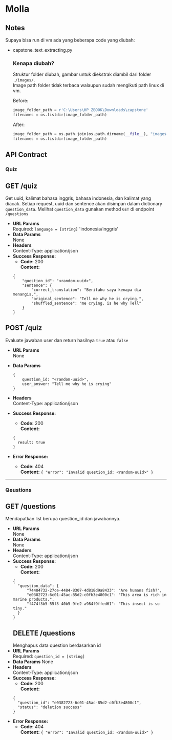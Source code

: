 # Molla

## **Notes**

Supaya bisa run di vm ada yang beberapa code yang diubah:

- capstone_text_extracting.py

  ### **Kenapa diubah?**
  Struktur folder diubah, gambar untuk diekstrak diambil dari folder ```./images/```.     
  Image path folder tidak terbaca walaupun sudah mengikuti path linux di vm.
   
  Before:
  ```python
  image_folder_path = r'C:\Users\HP ZBOOK\Downloads\capstone'
  filenames = os.listdir(image_folder_path)
  ```
  After:
  ```py
  image_folder_path = os.path.join(os.path.dirname(__file__), "images")
  filenames = os.listdir(image_folder_path)
  ```
## **API Contract**
### **Quiz**


**GET /quiz**
---
  Get uuid, kalimat bahasa inggris, bahasa indonesia, dan kalimat yang diacak. Setiap request, uuid dan sentence akan disimpan dalam dictionary ```question_data```. 
  Melihat ```question_data``` gunakan method ```GET``` di endpoint ```/questions```
* **URL Params**  
  Required: ```language = [string]``` 'indonesia/inggris'
* **Data Params**  
  None
* **Headers**  
  Content-Type: application/json  
* **Success Response:**  
  * **Code:** 200  
  **Content:**  
  ```
  {
      "question_id": "<random-uuid>",
      "sentence": {
          "correct_translation": "Beritahu saya kenapa dia menangis.",
          "original_sentence": "Tell me why he is crying.",
          "shuffled_sentence": "me crying. is he why Tell"
      }
  }
  ```

**POST /quiz**
----
  Evaluate jawaban user dan return hasilnya ``` true ``` atau ```false```
* **URL Params**  
  None
* **Data Params**  
  ```
  {
      question_id: "<random-uuid>",
      user_answer: "Tell me why he is crying"
  }
  ```
* **Headers**  
  Content-Type: application/json  
* **Success Response:**  
  * **Code:** 200  
    **Content:**  
  ```
  {
    result: true
  }
  ```

* **Error Response:**


  * **Code:** 404  
  **Content:** `{ "error": "Invalid question_id: <random-uuid>" }`
---
### **Qeustions**

**GET /questions**
---
  Mendapatkan list berupa question_id dan jawabannya.
* **URL Params**  
  None
* **Data Params**  
  None
* **Headers**  
  Content-Type: application/json  
* **Success Response:**  
  * **Code:** 200  
  **Content:**  
  ```
  {
    "question_data": {
        "74484732-27ce-4484-8307-4d818d9a8433": "Are humans fish?",
        "e0382723-6c01-45ac-85d2-c0fb3e4800c1": "This area is rich in marine products.",
        "f474f3b5-55f3-40b5-9fe2-a984f9ffed61": "This insect is so tiny."
    }
  }
  ```
  **DELETE /questions**
  ---
  Menghapus data question berdasarkan id
* **URL Params**  
  Required: ```question_id = [string]``` 
* **Data Params**
  None
* **Headers**  
  Content-Type: application/json  
* **Success Response:**  
  * **Code:** 200  
    **Content:**  
  ```
  {
    "question_id": "e0382723-6c01-45ac-85d2-c0fb3e4800c1",
    "status": "deletion success"
  }
  ```
* **Error Response:**
  * **Code:** 404  
  **Content:** `{ "error": "Invalid question_id: <random-uuid>" }`  
